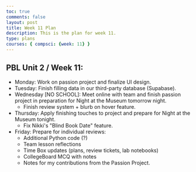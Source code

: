 ```yaml
---
toc: true
comments: false
layout: post
title: Week 11 Plan
description: This is the plan for week 11.
type: plans
courses: { compsci: {week: 11} }
---
```


## PBL Unit 2 / Week 11:
- Monday: Work on passion project and finalize UI design.
- Tuesday: Finish filling data in our third-party database (Supabase).
- Wednesday [NO SCHOOL]: Meet online with team and finish passion project in preparation for Night at the Museum tomorrow night.
    - Finish review system + blurb on hover feature.
- Thursday: Apply finishing touches to project and prepare for Night at the Museum tonight.
    - Fix Nikki's "Blind Book Date" feature.
- Friday: Prepare for individual reviews:
    - Additional Python code (?)
    - Team lesson reflections
    - Time Box updates (plans, review tickets, lab notebooks)
    - CollegeBoard MCQ with notes
    - Notes for my contributions from the Passion Project.